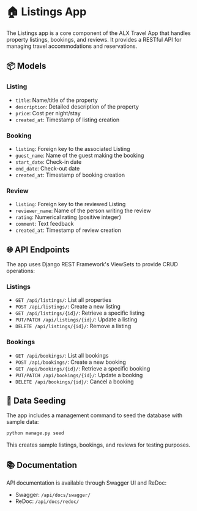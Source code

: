 # 🏠 Listings App

The Listings app is a core component of the ALX Travel App that handles property listings, bookings, and reviews. It provides a RESTful API for managing travel accommodations and reservations.

## 📦 Models

### Listing
- `title`: Name/title of the property
- `description`: Detailed description of the property
- `price`: Cost per night/stay
- `created_at`: Timestamp of listing creation

### Booking
- `listing`: Foreign key to the associated Listing
- `guest_name`: Name of the guest making the booking
- `start_date`: Check-in date
- `end_date`: Check-out date
- `created_at`: Timestamp of booking creation

### Review
- `listing`: Foreign key to the reviewed Listing
- `reviewer_name`: Name of the person writing the review
- `rating`: Numerical rating (positive integer)
- `comment`: Text feedback
- `created_at`: Timestamp of review creation

## 🌐 API Endpoints

The app uses Django REST Framework's ViewSets to provide CRUD operations:

### Listings
- `GET /api/listings/`: List all properties
- `POST /api/listings/`: Create a new listing
- `GET /api/listings/{id}/`: Retrieve a specific listing
- `PUT/PATCH /api/listings/{id}/`: Update a listing
- `DELETE /api/listings/{id}/`: Remove a listing

### Bookings
- `GET /api/bookings/`: List all bookings
- `POST /api/bookings/`: Create a new booking
- `GET /api/bookings/{id}/`: Retrieve a specific booking
- `PUT/PATCH /api/bookings/{id}/`: Update a booking
- `DELETE /api/bookings/{id}/`: Cancel a booking

## 🌱 Data Seeding

The app includes a management command to seed the database with sample data:

```bash
python manage.py seed
```

This creates sample listings, bookings, and reviews for testing purposes.

## 📚 Documentation

API documentation is available through Swagger UI and ReDoc:
- Swagger: `/api/docs/swagger/`
- ReDoc: `/api/docs/redoc/`
